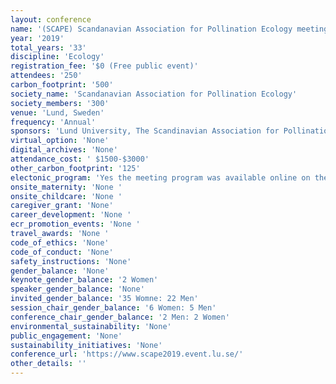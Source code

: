 ```yaml
---
layout: conference 
name: '(SCAPE) Scandanavian Association for Pollination Ecology meeting'
year: '2019'
total_years: '33'
discipline: 'Ecology'
registration_fee: '$0 (Free public event)'
attendees: '250'
carbon_footprint: '500'
society_name: 'Scandanavian Association for Pollination Ecology'
society_members: '300'
venue: 'Lund, Sweden'
frequency: 'Annual'
sponsors: 'Lund University, The Scandinavian Association for Pollination Ecology'
virtual_option: 'None'
digital_archives: 'None'
attendance_cost: ' $1500-$3000'
other_carbon_footprint: '125'
electonic_program: 'Yes the meeting program was available online on the conference website.'
onsite_maternity: 'None '
onsite_childcare: 'None '
caregiver_grant: 'None'
career_development: 'None '
ecr_promotion_events: 'None '
travel_awards: 'None '
code_of_ethics: 'None'
code_of_conduct: 'None'
safety_instructions: 'None'
gender_balance: 'None'
keynote_gender_balance: '2 Women'
speaker_gender_balance: 'None'
invited_gender_balance: '35 Womne: 22 Men'
session_chair_gender_balance: '6 Women: 5 Men'
conference_chair_gender_balance: '2 Men: 2 Women'
environmental_sustainability: 'None'
public_engagement: 'None'
sustainability_initiatives: 'None'
conference_url: 'https://www.scape2019.event.lu.se/'
other_details: ''
---
```

